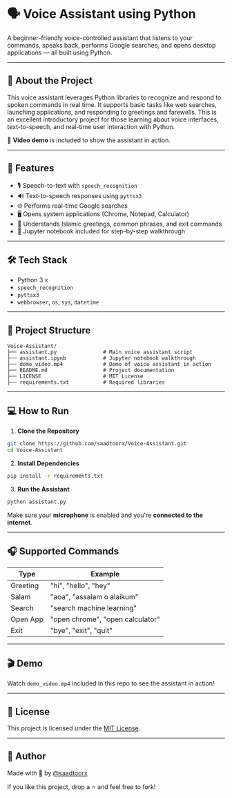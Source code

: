 # 🗣️ Voice Assistant using Python

A beginner-friendly voice-controlled assistant that listens to your commands, speaks back, performs Google searches, and opens desktop applications — all built using Python.

---

## 🧠 About the Project

This voice assistant leverages Python libraries to recognize and respond to spoken commands in real time. It supports basic tasks like web searches, launching applications, and responding to greetings and farewells. This is an excellent introductory project for those learning about voice interfaces, text-to-speech, and real-time user interaction with Python.

🎥 **Video demo** is included to show the assistant in action.

---

## 🚀 Features

* 🎙️ Speech-to-text with `speech_recognition`
* 🔊 Text-to-speech responses using `pyttsx3`
* 🌐 Performs real-time Google searches
* 🖥️ Opens system applications (Chrome, Notepad, Calculator)
* 🧠 Understands Islamic greetings, common phrases, and exit commands
* 📄 Jupyter notebook included for step-by-step walkthrough

---

## 🛠️ Tech Stack

* Python 3.x  
* `speech_recognition`  
* `pyttsx3`  
* `webbrowser`, `os`, `sys`, `datetime`

---

## 📁 Project Structure

```
Voice-Assistant/
├── assistant.py               # Main voice assistant script
├── assistant.ipynb            # Jupyter notebook walkthrough
├── demo_video.mp4             # Demo of voice assistant in action
├── README.md                  # Project documentation
├── LICENSE                    # MIT License
├── requirements.txt           # Required libraries
```

---

## 💻 How to Run

1. **Clone the Repository**

```bash
git clone https://github.com/saadtoorx/Voice-Assistant.git
cd Voice-Assistant
```

2. **Install Dependencies**

```bash
pip install -r requirements.txt
```

3. **Run the Assistant**

```bash
python assistant.py
```

Make sure your **microphone** is enabled and you're **connected to the internet**.

---

## 🎧 Supported Commands

| Type      | Example                           |
|-----------|-----------------------------------|
| Greeting  | "hi", "hello", "hey"              |
| Salam     | "aoa", "assalam o alaikum"        |
| Search    | "search machine learning"         |
| Open App  | "open chrome", "open calculator"  |
| Exit      | "bye", "exit", "quit"             |

---

## 🎬 Demo

Watch `demo_video.mp4` included in this repo to see the assistant in action!

---

## 🧾 License

This project is licensed under the [MIT License](LICENSE).

---

## 👤 Author

Made with 🎤 by [@saadtoorx](https://github.com/saadtoorx)

If you like this project, drop a ⭐ and feel free to fork!
